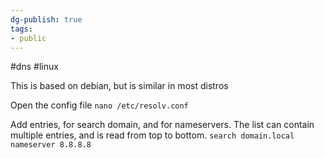 ```yaml
---
dg-publish: true
tags:
- public
---
```

#dns #linux 

This is based on debian, but is similar in most distros

Open the config file
`nano /etc/resolv.conf`

Add entries, for search domain, and for nameservers. The list can contain multiple entries, and is read from top to bottom.
`search domain.local`
`nameserver 8.8.8.8`